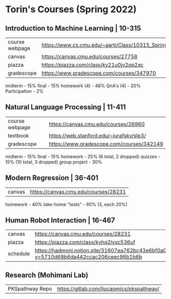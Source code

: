 # Torin's Courses (Spring 2022)

## Introduction to Machine Learning | 10-315
|  |  |
|--|--|
| course webpage | https://www.cs.cmu.edu/~aarti/Class/10315_Spring22/ |
| canvas | https://canvas.cmu.edu/courses/27758 |
| piazza | https://piazza.com/class/ky21u0jv2op2xc |
| gradescope | https://www.gradescope.com/courses/347970 |
midterm - 15%
final - 15%
homework (4) - 48%
QnA's (4) - 20%
Participation - 2%

## Natural Language Processing | 11-411
|  |  |
|--|--|
| course webpage | https://canvas.cmu.edu/courses/26960 |
| textbook | https://web.stanford.edu/~jurafsky/slp3/ |
| gradescope | https://www.gradescope.com/courses/342149 |
midterm - 15%
final - 15%
homework - 25% (6 total, 2 dropped)
quizzes - 15% (10 total, 3 dropped)
group project - 30%

## Modern Regression | 36-401
|  |  |
|--|--|
| canvas | https://canvas.cmu.edu/courses/28231 |
homework - 40%
take-home "tests" - 60% (3, each 20%)

## Human Robot Interaction | 16-467
|  |  |
|--|--|
| canvas | https://canvas.cmu.edu/courses/28231 |
| piazza | https://piazza.com/class/kyhq2lyxc536uf |
| schedule | https://hadmoni.notion.site/31607ea762bc43e6bf0a0e0073d1b3ad?v=5710d68b6da442ccac206ceec96b1b6b |


## Research (Mohimani Lab)
|||
|--|--|
| PKSpathway Repo | https://gitlab.com/liucaomics/pkspathway/ |
<!--stackedit_data:
eyJoaXN0b3J5IjpbLTY1NzkxNzQ0OCwtMTc1MjI5MTA5OCwtMT
IyMTY1ODA1MCwtMTcxMzQ1NDE3NywxNzI4ODI2NTQ1LC0xMzgy
NjM3MzQ1LDE0MTI0ODk0NjYsLTY1NjgyMTA0LC02Nzc2ODA5Mj
IsLTE3MDUzMDQyMDVdfQ==
-->